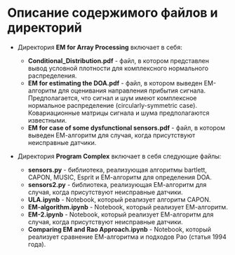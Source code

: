# Описание содержимого файлов и директорий

* Директория **EM for Array Processing** включает в себя:
	* **Conditional_Distribution.pdf** - файл, в котором представлен вывод условной плотности для комплексного нормального распределения.
	* **EM for estimating the DOA.pdf** - файл, в котором выведен ЕМ-алгоритм для оценивания направления прибытия сигнала. Предполагается, что сигнал и шум имеют комплексное нормальное распределение (circularly-symmetric case). Ковариационные матрицы сигнала и шума предполагаются известными.
	* **EM for case of some dysfunctional sensors.pdf** - файл, в котором выведен ЕМ-алгоритм для случая, когда присутствуют неисправные датчики.

* Директория **Program Complex** включает в себя следующие файлы:
	* **sensors.py** - библиотека, реализующая алгоритмы bartlett, CAPON, MUSIC, Esprit и ЕМ-алгоритм для определения DOA.
	* **sensors2.py** - библиотека, реализующая ЕМ-алгоритм для случая, когда присутствуют неисправные датчики.
	* **ULA.ipynb** - Notebook, который реализует алгоритм CAPON.
	* **EM-algorithm.ipynb** - Notebook, который реализует ЕМ-алгоритм.
	* **EM-2.ipynb** - Notebook, который реализует ЕМ-алгоритм для случая, когда присутствуют неисправные датчики.
	* **Comparing EM and Rao Approach.ipynb** - Notebook, который реализует сравнение ЕМ-алгоритма и подходов Рао (статья 1994 года).
